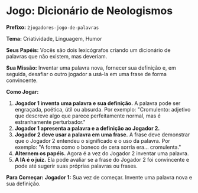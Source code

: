 # Jogo: Dicionário de Neologismos

**Prefixo:** `2jogadores-jogo-de-palavras`

**Tema:** Criatividade, Linguagem, Humor

**Seus Papéis:** Vocês são dois lexicógrafos criando um dicionário de palavras que não existem, mas deveriam.

**Sua Missão:** Inventar uma palavra nova, fornecer sua definição e, em seguida, desafiar o outro jogador a usá-la em uma frase de forma convincente.

**Como Jogar:**
1.  **Jogador 1 inventa uma palavra e sua definição.** A palavra pode ser engraçada, poética, útil ou absurda. Por exemplo: "Cromulento: adjetivo que descreve algo que parece perfeitamente normal, mas é estranhamente perturbador."
2.  **Jogador 1 apresenta a palavra e a definição ao Jogador 2.**
3.  **Jogador 2 deve usar a palavra em uma frase.** A frase deve demonstrar que o Jogador 2 entendeu o significado e o uso da palavra. Por exemplo: "A forma como o boneco de cera sorria era... cromulenta."
4.  **Alternem os papéis.** Agora é a vez do Jogador 2 inventar uma palavra.
5.  **A IA é o juiz.** Ela pode avaliar se a frase do Jogador 2 foi convincente e pode até sugerir suas próprias palavras ou frases.

**Para Começar:**
**Jogador 1:** Sua vez de começar. Invente uma palavra nova e sua definição.